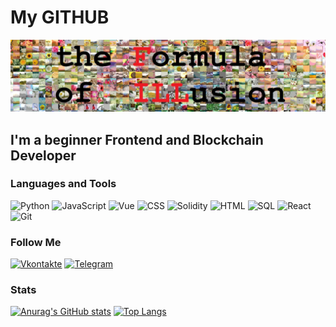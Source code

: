 # My GITHUB

[![Header](https://github.com/Septemberer/septemberer/blob/main/assets/header.jpg)](https://opensea.io/collection/the-formula-of-illusion-fill)

## I'm a beginner Frontend and Blockchain Developer

### Languages and Tools

![Python](https://img.shields.io/badge/-python-090909?style=for-the-badge&logo=python)
![JavaScript](https://img.shields.io/badge/-javascript-090909?style=for-the-badge&logo=javascript)
![Vue](https://img.shields.io/badge/-vue-090909?style=for-the-badge&logo=vue.js)
![CSS](https://img.shields.io/badge/-css-090909?style=for-the-badge&logo=css3)
![Solidity](https://img.shields.io/badge/-solidity-090909?style=for-the-badge&logo=solidity)
![HTML](https://img.shields.io/badge/-html-090909?style=for-the-badge&logo=html5)
![SQL](https://img.shields.io/badge/-sql-090909?style=for-the-badge&logo=mysql&logoColor=ffffff)
![React](https://img.shields.io/badge/-react-090909?style=for-the-badge&logo=react)
![Git](https://img.shields.io/badge/-git-090909?style=for-the-badge&logo=git)

### Follow Me

[![Vkontakte](https://img.shields.io/badge/-vkontakte-090909?style=for-the-badge&logo=vk)](https://vk.com/sseptemberer)
[![Telegram](https://img.shields.io/badge/-telegram-090909?style=for-the-badge&logo=telegram&logoColor=ffc0cb)](https://t.me/NFT_CutLetKA)

### Stats

[![Anurag's GitHub stats](https://github-readme-stats.vercel.app/api?username=septemberer&show_icons=true&hide=prs,contribs&theme=gruvbox)](https://github.com/anuraghazra/github-readme-stats)
[![Top Langs](https://github-readme-stats.vercel.app/api/top-langs/?username=septemberer&theme=gruvbox&layout=compact)](https://github.com/anuraghazra/github-readme-stats)